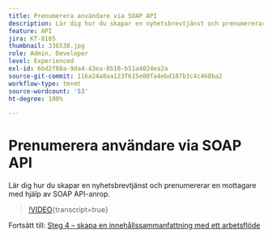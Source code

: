 ```yaml
---
title: Prenumerera användare via SOAP API
description: Lär dig hur du skapar en nyhetsbrevtjänst och prenumererar en mottagare med hjälp av SOAP API-anrop.
feature: API
jira: KT-8165
thumbnail: 336538.jpg
role: Admin, Developer
level: Experienced
exl-id: 6bd2f88a-9da4-43ea-8b18-b51a4024ea2a
source-git-commit: 116a24a8aa123f615e08fa4ebd187b3c4c460ba2
workflow-type: tm+mt
source-wordcount: '53'
ht-degree: 100%

---
```


# Prenumerera användare via SOAP API

Lär dig hur du skapar en nyhetsbrevtjänst och prenumererar en mottagare med hjälp av SOAP API-anrop.

>[!VIDEO](https://video.tv.adobe.com/v/336538?quality=12&learn=on){transcript=true}

Fortsätt till: [Steg 4 – skapa en innehållssammanfattning med ett arbetsflöde](/help/tutorial-use-soap-apis/create-article-alert-delivery-overview.md)
